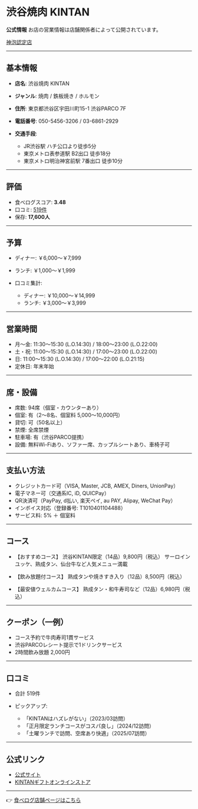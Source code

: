 # 渋谷焼肉 KINTAN

**公式情報**
お店の営業情報は店舗関係者によって公開されています。

[神泡認定店](https://tabelog.com/tieup/main/suntory-kamiawa?lid=tieup_rstpage_kamiawa_head_13240449)

---

## 基本情報

* **店名**: 渋谷焼肉 KINTAN
* **ジャンル**: 焼肉 / 鉄板焼き / ホルモン
* **住所**: 東京都渋谷区宇田川町15-1 渋谷PARCO 7F
* **電話番号**: 050-5456-3206 / 03-6861-2929
* **交通手段**:

  * JR渋谷駅 ハチ公口より徒歩5分
  * 東京メトロ表参道駅 B2出口 徒歩18分
  * 東京メトロ明治神宮前駅 7番出口 徒歩10分

---

## 評価

* 食べログスコア: **3.48**
* 口コミ: [519件](https://tabelog.com/tokyo/A1303/A130301/13240449/dtlrvwlst/)
* 保存: **17,600人**

---

## 予算

* ディナー: ￥6,000～￥7,999
* ランチ: ￥1,000～￥1,999
* 口コミ集計:

  * ディナー: ￥10,000～￥14,999
  * ランチ: ￥3,000～￥3,999

---

## 営業時間

* 月～金: 11:30～15:30 (L.O.14:30) / 18:00～23:00 (L.O.22:00)
* 土・祝: 11:00～15:30 (L.O.14:30) / 17:00～23:00 (L.O.22:00)
* 日: 11:00～15:30 (L.O.14:30) / 17:00～22:00 (L.O.21:15)
* 定休日: 年末年始

---

## 席・設備

* 席数: 94席（個室・カウンターあり）
* 個室: 有（2～8名、個室料 5,000～10,000円）
* 貸切: 可（50名以上）
* 禁煙: 全席禁煙
* 駐車場: 有（渋谷PARCO提携）
* 設備: 無料Wi-Fiあり、ソファー席、カップルシートあり、車椅子可

---

## 支払い方法

* クレジットカード可（VISA, Master, JCB, AMEX, Diners, UnionPay）
* 電子マネー可（交通系IC, iD, QUICPay）
* QR決済可（PayPay, d払い, 楽天ペイ, au PAY, Alipay, WeChat Pay）
* インボイス対応（登録番号: T1010401104488）
* サービス料: 5% ＋ 個室料

---

## コース

* 【おすすめコース】 渋谷KINTAN限定（14品）9,800円（税込）
  サーロインユッケ、熟成タン、仙台牛など人気メニュー満載

* 【飲み放題付コース】 熟成タンや焼きすき入り（12品）8,500円（税込）

* 【最安値ウェルカムコース】 熟成タン・和牛寿司など（12品）6,980円（税込）

---

## クーポン（一例）

* コース予約で牛肉寿司1貫サービス
* 渋谷PARCOレシート提示で1ドリンクサービス
* 2時間飲み放題 2,000円

---

## 口コミ

* 合計 519件
* ピックアップ:

  * 「KINTANはハズレがない」（2023/03訪問）
  * 「正月限定ランチコースがコスパ良し」（2024/12訪問）
  * 「土曜ランチで訪問、空席あり快適」（2025/07訪問）

---

## 公式リンク

* [公式サイト](https://kintan.restaurant/shop/shibuya-yakiniku/)
* [KINTANギフトオンラインストア](https://kintan-gift.com)

---

👉 [食べログ店舗ページはこちら](https://tabelog.com/tokyo/A1303/A130301/13240449/)
